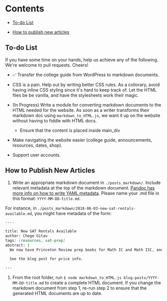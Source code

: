 # Contents

* [To-do List](#kenyans-applying-to-us-universities-to-do-list)

* [How to publish new articles](#how-to-publish-new-articles)

## To-do List

If you have some time on your hands, help us achieve any of the following. We're welcome to pull requests. Cheers!

* :white_check_mark: Transfer the college guide from WordPress to markdown documents.

* CSS is a pain. Help out by writing better CSS rules. As a collorary, avoid having inline CSS styling since it's hard to keep track of. Let the HTML files be be vanilla, and have the stylesheets work their magic.

* (In Progress) Write a module for converting markdown documents to the HTML needed for the website. As soon as a writer transforms their markdown doc using `markdown_to_HTML.js`, we want it up on the website without having to fiddle with HTML docs.

  * Ensure that the content is placed inside main_div

* Make navigating the website easier (college guide, announcements, resources, dates, shop).

* Support user accounts.

## How to Publish New Articles

1. Write an appropriate markdown document in `./posts_markdown/`. Include relevant metadata at the top of the markdown document. [Pandoc has more info on how to write YAML metadata](https://pandoc.org/MANUAL.html). Please name your .md file in this format: `YYYY-MM-DD-title.md`.

  For instance, in `./posts_markdown/2018-06-03-new-sat-rentals-available.md`, you might have metadata of the form:

```markdown
----

title: New SAT Rentals Available
author: Chege Gitau
tags: [resources, sat-prep]
abstract: |
  We now have Princeton Review prep books for Math IC and Math IIC, and Barron's prep books for Biology E/M and Chemistry.

  See the blog post for price info.

---
```

1. From the root folder, run `$ node markdown_to_HTML.js blog-posts/YYYY-MM-DD-title.md` to create a complete HTML document. If you change the markdown document from step 1, re-run step 2 to ensure that the generated HTML documents are up to date.